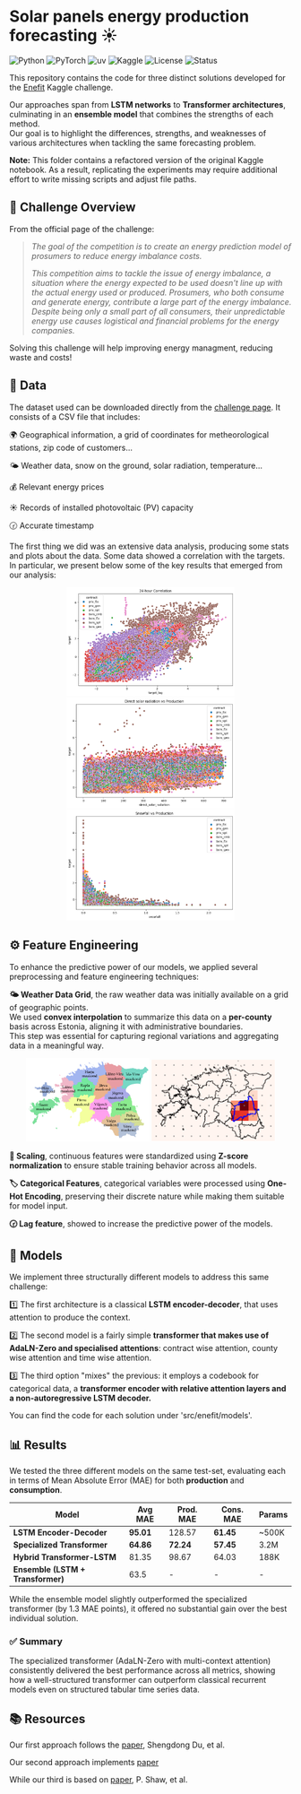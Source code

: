 # Solar panels energy production forecasting ☀️
![Python](https://img.shields.io/badge/Python-3.9+-blue?style=flat-square&logo=python)
![PyTorch](https://img.shields.io/badge/PyTorch-1.13+-red?style=flat-square&logo=pytorch)
![uv](https://img.shields.io/badge/uv-virtualenv-lightgrey?style=flat-square&logo=python)
![Kaggle](https://img.shields.io/badge/Kaggle-Notebook-blue?style=flat-square&logo=kaggle)
![License](https://img.shields.io/github/license/alexzilligmm/windy?style=flat-square)
![Status](https://img.shields.io/badge/Status-In%20Development-orange?style=flat-square)

This repository contains the code for three distinct solutions developed for the [Enefit](https://www.kaggle.com/competitions/predict-energy-behavior-of-prosumers) Kaggle challenge.

Our approaches span from **LSTM networks** to **Transformer architectures**, culminating in an **ensemble model** that combines the strengths of each method.  
Our goal is to highlight the differences, strengths, and weaknesses of various architectures when tackling the same forecasting problem.

**Note:** This folder contains a refactored version of the original Kaggle notebook. As a result, replicating the experiments may require additional effort to write missing scripts and adjust file paths.

## 📖 Challenge Overview  
From the official page of the challenge:

> *The goal of the competition is to create an energy prediction model of prosumers to reduce energy imbalance costs.*
>
> *This competition aims to tackle the issue of energy imbalance, a situation where the energy expected to be used doesn't line up with the actual energy used or produced. Prosumers, who both consume and generate energy, contribute a large part of the energy imbalance. Despite being only a small part of all consumers, their unpredictable energy use causes logistical and financial problems for the energy companies.*

Solving this challenge will help improving energy managment, reducing waste and costs!


## 💾 Data  
The dataset used can be downloaded directly from the [challenge page](https://www.kaggle.com/competitions/predict-energy-behavior-of-prosumers/data). It consists of a CSV file that includes:  

🌍 Geographical information, a grid of coordinates for metheorological stations, zip code of customers...

🌤️ Weather data, snow on the ground, solar radiation, temperature... 

💰 Relevant energy prices  

☀️ Records of installed photovoltaic (PV) capacity

🕝 Accurate timestamp

The first thing we did was an extensive data analysis, producing some stats and plots about the data.
Some data showed a correlation with the targets. In particular, we present below some of the key results that emerged from our analysis:
<p align="center">
  <img src="media/24-hours_correlation.png" alt="Target with itself" width="300">
  <img src="media/solar_rad_vs_prod.png" alt="Solar radiation vs production" width="300">
  <img src="media/snowfall_vs_production.png" alt="Solar radiation vs production" width="300">
</p>


## ⚙️ Feature Engineering

To enhance the predictive power of our models, we applied several preprocessing and feature engineering techniques:

**🌤️ Weather Data Grid**, the raw weather data was initially available on a grid of geographic points.  
We used **convex interpolation** to summarize this data on a **per-county** basis across Estonia, aligning it with administrative boundaries.  
This step was essential for capturing regional variations and aggregating data in a meaningful way.
<p align="center">
  <img src="media/Estonia_counties.png" alt="Estonia counties map" width="220">
  <img src="media/weather_convex_inter.png" alt="Estonia Weather Interpolation Map" width="220">
</p>


**🔁 Scaling**, continuous features were standardized using **Z-score normalization** to ensure stable training behavior across all models.

**🏷️ Categorical Features**, categorical variables were processed using **One-Hot Encoding**, preserving their discrete nature while making them suitable for model input.

**🕝 Lag feature**, showed to increase the predictive power of the models.

## 🚀 Models
We implement three structurally different models to address this same challenge:

1️⃣ The first architecture is a classical **LSTM encoder-decoder**, that uses attention to produce the context.

2️⃣ The second model is a fairly simple **transformer that makes use of AdaLN-Zero and specialised attentions**: contract wise attention, county wise attention and time wise attention.

3️⃣ The third option "mixes" the previous: it employs a codebook for categorical data, a **transformer encoder with relative attention layers and a non-autoregressive LSTM decoder.**

You can find the code for each solution under 'src/enefit/models'.

## 📊 Results

We tested the three different models on the same test-set, evaluating each in terms of Mean Absolute Error (MAE) for both **production** and **consumption**.

| Model                     | Avg MAE | Prod. MAE | Cons. MAE | Params |
|--------------------------|---------|-----------|-----------|--------|
| **LSTM Encoder-Decoder**  | **95.01**  | 128.57    | **61.45**    | ~500K |
| **Specialized Transformer**   | **64.86**  | **72.24**    | **57.45**    | 3.2M   |
| **Hybrid Transformer-LSTM**     | 81.35   | 98.67     | 64.03     | 188K   |
| **Ensemble (LSTM + Transformer)**     | 63.5    | -         | -         | -      |

While the ensemble model slightly outperformed the specialized transformer (by 1.3 MAE points), it offered no substantial gain over the best individual solution.

### ✅ Summary

The specialized transformer (AdaLN-Zero with multi-context attention) consistently delivered the best performance across all metrics, showing how a well-structured transformer can outperform classical recurrent models even on structured tabular time series data.


## 📚 Resources

Our first approach follows the [paper](https://www.sciencedirect.com/science/article/pii/S0925231220300606), Shengdong Du, et al.

Our second approach implements [paper](https://arxiv.org/abs/2212.09748)

While our third is based on [paper](https://arxiv.org/abs/1803.02155), P. Shaw, et al.


